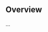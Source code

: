 <!-- Note: Please must use one of our issue templates to file an issue! 🛑 -->
<!-- 👉 https://github.com/JoshuaKGoldberg/text-table-fast/issues/new/choose 👈 -->
<!-- **Issues that should have been filed with a template will be closed without action, and we will ask you to use a template.** -->

<!-- This blank issue template is only for issues that don't fit any of the templates. -->

## Overview

...
